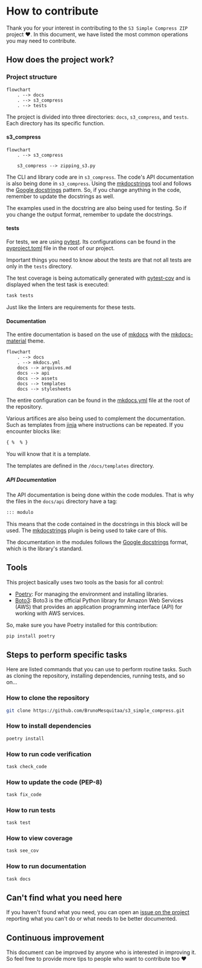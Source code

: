 # How to contribute

Thank you for your interest in contributing to the `S3 Simple Compress ZIP` project :heart:. In this document, we have listed the most common operations you may need to contribute.

## How does the project work?

### Project structure

```mermaid
flowchart
    . --> docs
	. --> s3_compress
	. --> tests
```

The project is divided into three directories: `docs`, `s3_compress`, and `tests`. Each directory has its specific function.

#### s3_compress

```mermaid
flowchart
	. --> s3_compress
	
	s3_compress --> zipping_s3.py
```

The CLI and library code are in `s3_compress`. The code's API documentation is also being done in `s3_compress`. Using the [mkdocstrings](https://mkdocstrings.github.io/) tool and follows the [Google docstrings](https://sphinxcontrib-napoleon.readthedocs.io/en/latest/example_google.html) pattern. So, if you change anything in the code, remember to update the docstrings as well.

The examples used in the docstring are also being used for testing. So if you change the output format, remember to update the docstrings.



#### tests

For tests, we are using [pytest](https://docs.pytest.org/). Its configurations can be found in the [pyproject.toml](https://github.com/BrunoMesquitaa/s3_simple_compress/blob/main/pyproject.toml) file in the root of our project.

Important things you need to know about the tests are that not all tests are only in the `tests` directory.

The test coverage is being automatically generated with [pytest-cov](https://github.com/pytest-dev/pytest-cov) and is displayed when the test task is executed:


```bash
task tests
```

Just like the linters are requirements for these tests.

#### Documentation

The entire documentation is based on the use of [mkdocs](https://www.mkdocs.org/) with the [mkdocs-material](https://squidfunk.github.io/mkdocs-material/) theme.

```mermaid
flowchart
    . --> docs
    . --> mkdocs.yml
	docs --> arquivos.md
	docs --> api
	docs --> assets
	docs --> templates
	docs --> stylesheets
```

The entire configuration can be found in the [mkdocs.yml](https://github.com/BrunoMesquitaa/s3_simple_compress/blob/main/mkdocs.yml) file at the root of the repository.

Various artifices are also being used to complement the documentation. Such as templates from [jinja](https://jinja.palletsprojects.com/en/3.1.x/) where instructions can be repeated. If you encounter blocks like:


```html
{ %  % }
```

You will know that it is a template.

The templates are defined in the `/docs/templates` directory. 

##### API Documentation

The API documentation is being done within the code modules. That is why the files in the `docs/api` directory have a tag:

```md
::: modulo
```

This means that the code contained in the docstrings in this block will be used. The [mkdocstrings](https://mkdocstrings.github.io/) plugin is being used to take care of this.

The documentation in the modules follows the [Google docstrings](https://sphinxcontrib-napoleon.readthedocs.io/en/latest/example_google.html) format, which is the library's standard.

## Tools

This project basically uses two tools as the basis for all control:

- [Poetry](https://python-poetry.org/): For managing the environment and installing libraries.
- [Boto3](https://github.com/boto/boto3): Boto3 is the official Python library for Amazon Web Services (AWS) that provides an application programming interface (API) for working with AWS services.

So, make sure you have Poetry installed for this contribution:

```bash
pip install poetry
```


## Steps to perform specific tasks

Here are listed commands that you can use to perform routine tasks. Such as cloning the repository, installing dependencies, running tests, and so on...

### How to clone the repository

```bash
git clone https://github.com/BrunoMesquitaa/s3_simple_compress.git
```

### How to install dependencies

```bash
poetry install
```

### How to run code verification

```bash
task check_code
```

### How to update the code (PEP-8)

```bash
task fix_code
```

### How to run tests

```bash
task test
```

### How to view coverage

```bash
task see_cov
```

### How to run documentation

```bash
task docs
```

## Can't find what you need here

If you haven't found what you need, you can open an [issue on the project](https://github.com/BrunoMesquitaa/s3_simple_compress/issues) reporting what you can't do or what needs to be better documented.

## Continuous improvement

This document can be improved by anyone who is interested in improving it. So feel free to provide more tips to people who want to contribute too :heart:
